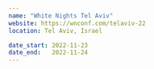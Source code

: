 ```yaml
---
name: "White Nights Tel Aviv"
website: https://wnconf.com/telaviv-22
location: Tel Aviv, Israel

date_start: 2022-11-23
date_end:   2022-11-24
---
```


